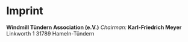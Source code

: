 # Imprint

**Windmill Tündern Association (e.V.)**
_Chairman:_
**Karl-Friedrich Meyer**
Linkworth 1
31789 Hameln-Tündern
